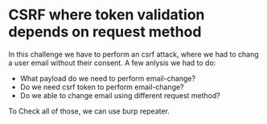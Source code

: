 # CSRF where token validation depends on request method

In this challenge we have to perform an csrf attack, where we had to chang a user email without their consent. A few anlysis we had to do:

- What payload do we need to perform email-change?
- Do we need csrf token to perform email-change?
- Do we able to change email using different request method?

To Check all of those, we can use burp repeater.

